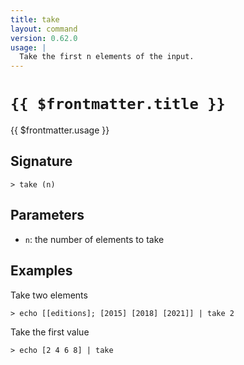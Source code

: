 ```yaml
---
title: take
layout: command
version: 0.62.0
usage: |
  Take the first n elements of the input.
---
```


# `{{ $frontmatter.title }}`

<div style='white-space: pre-wrap;'>{{ $frontmatter.usage }}</div>

## Signature

```> take (n)```

## Parameters

 -  `n`: the number of elements to take

## Examples

Take two elements
```shell
> echo [[editions]; [2015] [2018] [2021]] | take 2
```

Take the first value
```shell
> echo [2 4 6 8] | take
```

